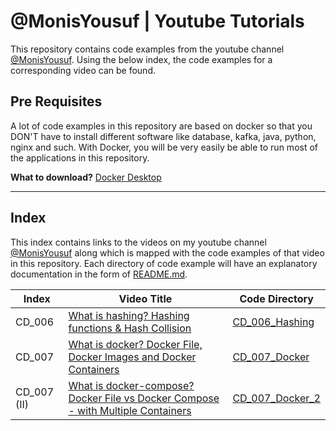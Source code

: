 # @MonisYousuf | Youtube Tutorials
This repository contains code examples from the youtube channel [@MonisYousuf](https://www.youtube.com/@MonisYousuf). Using the below index, the code examples for a corresponding video can be found.

## Pre Requisites
A lot of code examples in this repository are based on docker so that you DON'T have to install different software like
database, kafka, java, python, nginx and such. With Docker, you will be very easily be able to run most of the applications
in this repository.

**What to download?** [Docker Desktop](https://www.docker.com/products/docker-desktop/)

___

## Index
This index contains links to the videos on my youtube channel [@MonisYousuf](https://www.youtube.com/@MonisYousuf) along
which is mapped with the code examples of that video in this repository. Each directory of code example will have an explanatory 
documentation in the form of [README.md](README.md).

| Index       | Video Title                                                                                                              | Code Directory                        |
|-------------|--------------------------------------------------------------------------------------------------------------------------|---------------------------------------|
| CD_006      | [What is hashing? Hashing functions & Hash Collision](https://www.youtube.com/@MonisYousuf)                              | [CD_006_Hashing](./CD_006_hashing/)   |
| CD_007      | [What is docker? Docker File, Docker Images and Docker Containers](https://www.youtube.com/watch?v=k29FmUcihSA)          | [CD_007_Docker](./CD_007_docker/)     |
| CD_007 (II) | [What is docker-compose? Docker File vs Docker Compose - with Multiple Containers](https://www.youtube.com/@MonisYousuf) | [CD_007_Docker_2](./CD_007_docker_2/) |
